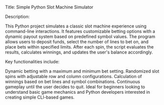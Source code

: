 Title: Simple Python Slot Machine Simulator

Description:

This Python project simulates a classic slot machine experience using command-line interactions. It features customizable betting options with a dynamic payout system based on predefined symbol values. The program allows users to deposit funds, select the number of lines to bet on, and place bets within specified limits. After each spin, the script evaluates the results, calculates winnings, and updates the user's balance accordingly.

Key functionalities include:

Dynamic betting with a maximum and minimum bet setting.
Randomized slot spins with adjustable row and column configurations.
Calculation of winnings based on bet lines and symbol combinations.
Continuous gameplay until the user decides to quit.
Ideal for beginners looking to understand basic game mechanics and Python developers interested in creating simple CLI-based games.

